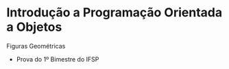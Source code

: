 # Introdução a Programação Orientada a Objetos

Figuras Geométricas 
- Prova do 1º Bimestre do IFSP
